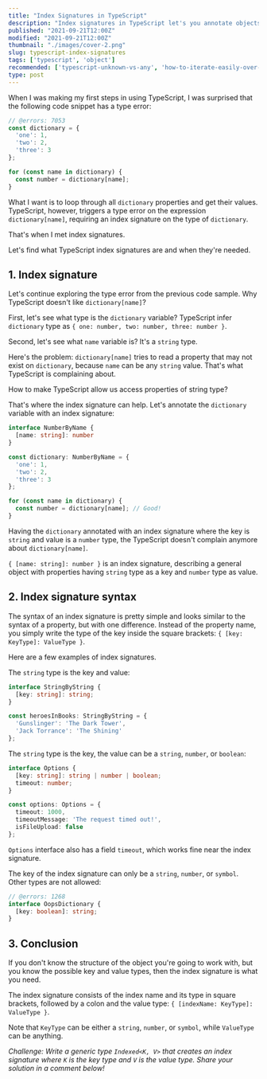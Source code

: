 ```yaml
---
title: "Index Signatures in TypeScript"
description: "Index signatures in TypeScript let's you annotate objects of unknown structure."
published: "2021-09-21T12:00Z"
modified: "2021-09-21T12:00Z"
thumbnail: "./images/cover-2.png"
slug: typescript-index-signatures
tags: ['typescript', 'object']
recommended: ['typescript-unknown-vs-any', 'how-to-iterate-easily-over-object-properties-in-javascript']
type: post
---
```


When I was making my first steps in using TypeScript, I was surprised that the following code snippet has a type error:

```ts twoslash
// @errors: 7053
const dictionary = {
  'one': 1,
  'two': 2,
  'three': 3
};

for (const name in dictionary) {
  const number = dictionary[name];
}
```

What I want is to loop through all `dictionary` properties and get their values. TypeScript, however, triggers a type error on the expression `dictionary[name]`, requiring an index signature on the type of `dictionary`.  

That's when I met index signatures. 

Let's find what TypeScript index signatures are and when they're needed.  

## 1. Index signature

Let's continue exploring the type error from the previous code sample. Why TypeScript doesn't like `dictionary[name]`?  

First, let's see what type is the `dictionary` variable? TypeScript infer `dictionary` type as `{ one: number, two: number, three: number }`.  

Second, let's see what `name` variable is? It's a `string` type.  

Here's the problem: `dictionary[name]` tries to read a property that may not exist on `dictionary`, because `name` can be any `string` value. That's what TypeScript is complaining about.  

How to make TypeScript allow us access properties of string type?  

That's where the index signature can help. Let's annotate the `dictionary` variable with an index signature:

```ts twoslash
interface NumberByName {
  [name: string]: number
}

const dictionary: NumberByName = {
  'one': 1,
  'two': 2,
  'three': 3
};

for (const name in dictionary) {
  const number = dictionary[name]; // Good!
}
```

Having the `dictionary` annotated with an index signature where the key is `string` and value is a `number` type, the TypeScript doesn't complain anymore about `dictionary[name]`.  

`{ [name: string]: number }` is an index signature, describing a general object with properties having `string` type as a key and `number` type as value.  

## 2. Index signature syntax

The syntax of an index signature is pretty simple and looks similar to the syntax of a property, but with one difference. Instead of the property name, you simply write the type of the key
inside the square brackets: `{ [key: KeyType]: ValueType }`.  

Here are a few examples of index signatures.

The `string` type is the key and value:

```ts twoslash
interface StringByString {
  [key: string]: string;
}

const heroesInBooks: StringByString = {
  'Gunslinger': 'The Dark Tower',
  'Jack Torrance': 'The Shining'
};
```

The `string` type is the key, the value can be a `string`, `number`, or `boolean`:

```ts twoslash
interface Options {
  [key: string]: string | number | boolean;
  timeout: number;
}

const options: Options = {
  timeout: 1000,
  timeoutMessage: 'The request timed out!',
  isFileUpload: false
};
```

`Options` interface also has a field `timeout`, which works fine near the index signature.  

The key of the index signature can only be a `string`, `number`, or `symbol`. Other types are not allowed:

```ts twoslash
// @errors: 1268
interface OopsDictionary {
  [key: boolean]: string;
}
```

## 3. Conclusion

If you don't know the structure of the object you're going to work with, but you know the possible key and value types, then the index signature is
what you need.  

The index signature consists of the index name and its type in square brackets, followed by a colon and the value type: `{ [indexName: KeyType]: ValueType }`.  

Note that `KeyType` can be either a `string`, `number`, or `symbol`, while `ValueType` can be anything.  

*Challenge: Write a generic type `Indexed<K, V>` that creates an index signature where `K` is the key type and `V` is the value type. Share your solution in a comment below!* 